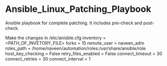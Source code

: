 # Ansible_Linux_Patching_Playbook
Ansible playbook for complete patching. It includes pre-check and post-check.

Make the changes in /etc/anisble.cfg
inventory      = <PATH_OF_INVETORY_FILE>
forks          = 15
remote_user    = naveen_adm
roles_path    = /home/naveen/automation/roles:/usr/share/ansible/role
host_key_checking = False
retry_files_enabled = False
connect_timeout = 30
connect_retries = 30
connect_interval = 1




